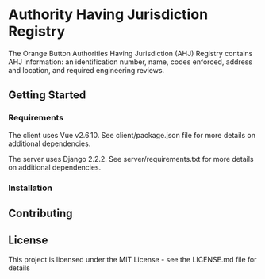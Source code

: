 # Authority Having Jurisdiction Registry 

The Orange Button Authorities Having Jurisdiction (AHJ) Registry contains AHJ information: an identification number, name, codes enforced, address and location, and required engineering reviews.

## Getting Started

### Requirements

The client uses Vue v2.6.10. See client/package.json file for more details on additional dependencies.

The server uses Django 2.2.2. See server/requirements.txt for more details on additional dependencies.

### Installation


## Contributing


## License

This project is licensed under the MIT License - see the LICENSE.md file for details
